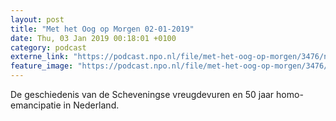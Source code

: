 ```yaml
---
layout: post
title: "Met het Oog op Morgen 02-01-2019"
date: Thu, 03 Jan 2019 00:18:01 +0100
category: podcast
externe_link: "https://podcast.npo.nl/file/met-het-oog-op-morgen/3476/nporadio1_met-het-oog-op-morgen_20190103_02012019.mp3"
feature_image: "https://podcast.npo.nl/file/met-het-oog-op-morgen/3476/nporadio1_met-het-oog-op-morgen_20190103_02012019.mp3"
---
```


De geschiedenis van de Scheveningse vreugdevuren en 50 jaar homo-emancipatie in Nederland.

